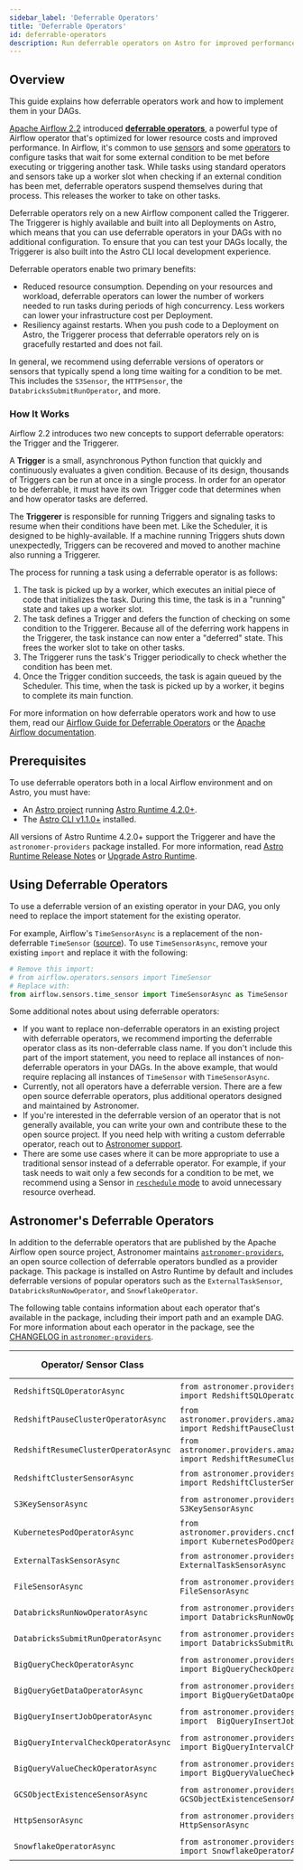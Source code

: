 ```yaml
---
sidebar_label: 'Deferrable Operators'
title: 'Deferrable Operators'
id: deferrable-operators
description: Run deferrable operators on Astro for improved performance and cost savings.
---
```


## Overview

This guide explains how deferrable operators work and how to implement them in your DAGs.

[Apache Airflow 2.2](https://airflow.apache.org/blog/airflow-2.2.0/) introduced [**deferrable operators**](https://airflow.apache.org/docs/apache-airflow/stable/concepts/deferring.html), a powerful type of Airflow operator that's optimized for lower resource costs and improved performance. In Airflow, it's common to use [sensors](https://airflow.apache.org/docs/apache-airflow/stable/concepts/sensors.html) and some [operators](https://airflow.apache.org/docs/apache-airflow/stable/concepts/operators.html) to configure tasks that wait for some external condition to be met before executing or triggering another task. While tasks using standard operators and sensors take up a worker slot when checking if an external condition has been met, deferrable operators suspend themselves during that process. This releases the worker to take on other tasks. 

Deferrable operators rely on a new Airflow component called the Triggerer. The Triggerer is highly available and built into all Deployments on Astro, which means that you can use deferrable operators in your DAGs with no additional configuration. To ensure that you can test your DAGs locally, the Triggerer is also built into the Astro CLI local development experience.

Deferrable operators enable two primary benefits:

- Reduced resource consumption. Depending on your resources and workload, deferrable operators can lower the number of workers needed to run tasks during periods of high concurrency. Less workers can lower your infrastructure cost per Deployment.
- Resiliency against restarts. When you push code to a Deployment on Astro, the Triggerer process that deferrable operators rely on is gracefully restarted and does not fail.

In general, we recommend using deferrable versions of operators or sensors that typically spend a long time waiting for a condition to be met. This includes the `S3Sensor`, the `HTTPSensor`, the `DatabricksSubmitRunOperator`, and more.

### How It Works

Airflow 2.2 introduces two new concepts to support deferrable operators: the Trigger and the Triggerer.

A **Trigger** is a small, asynchronous Python function that quickly and continuously evaluates a given condition. Because of its design, thousands of Triggers can be run at once in a single process. In order for an operator to be deferrable, it must have its own Trigger code that determines when and how operator tasks are deferred.

The **Triggerer** is responsible for running Triggers and signaling tasks to resume when their conditions have been met. Like the Scheduler, it is designed to be highly-available. If a machine running Triggers shuts down unexpectedly, Triggers can be recovered and moved to another machine also running a Triggerer.

The process for running a task using a deferrable operator is as follows:

1. The task is picked up by a worker, which executes an initial piece of code that initializes the task. During this time, the task is in a "running" state and takes up a worker slot.
2. The task defines a Trigger and defers the function of checking on some condition to the Triggerer. Because all of the deferring work happens in the Triggerer, the task instance can now enter a "deferred" state. This frees the worker slot to take on other tasks.
3. The Triggerer runs the task's Trigger periodically to check whether the condition has been met.
4. Once the Trigger condition succeeds, the task is again queued by the Scheduler. This time, when the task is picked up by a worker, it begins to complete its main function.

For more information on how deferrable operators work and how to use them, read our [Airflow Guide for Deferrable Operators](https://www.astronomer.io/guides/deferrable-operators) or the [Apache Airflow documentation](https://airflow.apache.org/docs/apache-airflow/stable/concepts/deferring.html).

## Prerequisites

To use deferrable operators both in a local Airflow environment and on Astro, you must have:

- An [Astro project](create-project.md) running [Astro Runtime 4.2.0+](runtime-release-notes.md#astro-runtime-420).
- The [Astro CLI v1.1.0+](https://docs.astronomer.io/astro/cli-release-notes#v110) installed.

All versions of Astro Runtime 4.2.0+ support the Triggerer and have the `astronomer-providers` package installed. For more information, read [Astro Runtime Release Notes](runtime-release-notes.md) or [Upgrade Astro Runtime](upgrade-runtime.md).

## Using Deferrable Operators

To use a deferrable version of an existing operator in your DAG, you only need to replace the import statement for the existing operator.

For example, Airflow's `TimeSensorAsync` is a replacement of the non-deferrable `TimeSensor` ([source](https://airflow.apache.org/docs/apache-airflow/stable/_api/airflow/sensors/time_sensor/index.html?highlight=timesensor#module-contents)). To use `TimeSensorAsync`, remove your existing `import` and replace it with the following:

```python
# Remove this import:
# from airflow.operators.sensors import TimeSensor
# Replace with:
from airflow.sensors.time_sensor import TimeSensorAsync as TimeSensor
```

Some additional notes about using deferrable operators:

- If you want to replace non-deferrable operators in an existing project with deferrable operators, we recommend importing the deferrable operator class as its non-deferrable class name. If you don't include this part of the import statement, you need to replace all instances of non-deferrable operators in your DAGs. In the above example, that would require replacing all instances of `TimeSensor` with `TimeSensorAsync`.
- Currently, not all operators have a deferrable version. There are a few open source deferrable operators, plus additional operators designed and maintained by Astronomer.
- If you're interested in the deferrable version of an operator that is not generally available, you can write your own and contribute these to the open source project. If you need help with writing a custom deferrable operator, reach out to [Astronomer support](https://support.astronomer.io).
- There are some use cases where it can be more appropriate to use a traditional sensor instead of a deferrable operator. For example, if your task needs to wait only a few seconds for a condition to be met, we recommend using a Sensor in [`reschedule` mode](https://github.com/apache/airflow/blob/1.10.2/airflow/sensors/base_sensor_operator.py#L46-L56) to avoid unnecessary resource overhead.

## Astronomer's Deferrable Operators

In addition to the deferrable operators that are published by the Apache Airflow open source project, Astronomer maintains [`astronomer-providers`](https://github.com/astronomer/astronomer-providers), an open source collection of deferrable operators bundled as a provider package. This package is installed on Astro Runtime by default and includes deferrable versions of popular operators such as the `ExternalTaskSensor`, `DatabricksRunNowOperator`, and `SnowflakeOperator`.

The following table contains information about each operator that's available in the package, including their import path and an example DAG. For more information about each operator in the package, see the [CHANGELOG in `astronomer-providers`](https://github.com/astronomer/astronomer-providers/blob/main/CHANGELOG.rst#100-2022-03-01).

| Operator/ Sensor Class     | Import Path                                                                                   | Example DAG                                                                                                                                       |
| -------------------------- | --------------------------------------------------------------------------------------------- | ------------------------------------------------------------------------------------------------------------------------------------------------- |
| `RedshiftSQLOperatorAsync` | `from astronomer.providers.amazon.aws.operators.redshift_sql import RedshiftSQLOperatorAsync` | [Example DAG](https://github.com/astronomer/astronomer-providers/blob/1.0.0/astronomer/providers/amazon/aws/example_dags/example_redshift_sql.py) |
| `RedshiftPauseClusterOperatorAsync` | `from astronomer.providers.amazon.aws.operators.redshift_cluster import RedshiftPauseClusterOperatorAsync` | [Example DAG](https://github.com/astronomer/astronomer-providers/blob/1.0.0/astronomer/providers/amazon/aws/example_dags/example_redshift_cluster_management.py) |
| `RedshiftResumeClusterOperatorAsync` | `from astronomer.providers.amazon.aws.operators.redshift_cluster import RedshiftResumeClusterOperatorAsync` | [Example DAG](https://github.com/astronomer/astronomer-providers/blob/1.0.0/astronomer/providers/amazon/aws/example_dags/example_redshift_cluster_management.py) |
| `RedshiftClusterSensorAsync` | `from astronomer.providers.amazon.aws.sensors.redshift_cluster import RedshiftClusterSensorAsync` | [Example DAG](https://github.com/astronomer/astronomer-providers/blob/1.0.0/astronomer/providers/amazon/aws/example_dags/example_redshift_cluster_management.py) |
| `S3KeySensorAsync` | `from astronomer.providers.amazon.aws.sensors.s3 import S3KeySensorAsync` | [Example DAG](https://github.com/astronomer/astronomer-providers/blob/1.0.0/astronomer/providers/amazon/aws/example_dags/example_s3.py) |
| `KubernetesPodOperatorAsync` | `from astronomer.providers.cncf.kubernetes.operators.kubernetes_pod import KubernetesPodOperatorAsync` | [Example DAG](https://github.com/astronomer/astronomer-providers/blob/1.0.0/astronomer/providers/amazon/aws/example_dags/example_s3.py) |
| `ExternalTaskSensorAsync` | `from astronomer.providers.core.sensors.external_task import ExternalTaskSensorAsync` | [Example DAG](https://github.com/astronomer/astronomer-providers/blob/1.0.0/astronomer/providers/core/example_dags/example_external_task.py) |
| `FileSensorAsync` | `from astronomer.providers.core.sensors.filesystem import FileSensorAsync` | [Example DAG](https://github.com/astronomer/astronomer-providers/blob/1.0.0/astronomer/providers/core/example_dags/example_file_sensor.py) |
| `DatabricksRunNowOperatorAsync` | `from astronomer.providers.databricks.operators.databricks import DatabricksRunNowOperatorAsync` | [Example DAG](https://github.com/astronomer/astronomer-providers/blob/1.0.0/astronomer/providers/databricks/example_dags/example_databricks.py) |
| `DatabricksSubmitRunOperatorAsync` | `from astronomer.providers.databricks.operators.databricks import DatabricksSubmitRunOperatorAsync` | [Example DAG](https://github.com/astronomer/astronomer-providers/blob/1.0.0/astronomer/providers/databricks/example_dags/example_databricks.py) |
| `BigQueryCheckOperatorAsync` | `from astronomer.providers.google.cloud.operators.bigquery import BigQueryCheckOperatorAsync` | [Example DAG](https://github.com/astronomer/astronomer-providers/blob/1.0.0/astronomer/providers/google/cloud/example_dags/example_bigquery_queries.py) |
| `BigQueryGetDataOperatorAsync` | `from astronomer.providers.google.cloud.operators.bigquery import BigQueryGetDataOperatorAsync` | [Example DAG](https://github.com/astronomer/astronomer-providers/blob/1.0.0/astronomer/providers/google/cloud/example_dags/example_bigquery_queries.py) |
| `BigQueryInsertJobOperatorAsync` | `from astronomer.providers.google.cloud.operators.bigquery import  BigQueryInsertJobOperatorAsync` | [Example DAG](https://github.com/astronomer/astronomer-providers/blob/1.0.0/astronomer/providers/google/cloud/example_dags/example_bigquery_queries.py) |
| `BigQueryIntervalCheckOperatorAsync` | `from astronomer.providers.google.cloud.operators.bigquery import BigQueryIntervalCheckOperatorAsync` | [Example DAG](https://github.com/astronomer/astronomer-providers/blob/1.0.0/astronomer/providers/google/cloud/example_dags/example_bigquery_queries.py) |
| `BigQueryValueCheckOperatorAsync` | `from astronomer.providers.google.cloud.operators.bigquery import BigQueryValueCheckOperatorAsync` | [Example DAG](https://github.com/astronomer/astronomer-providers/blob/1.0.0/astronomer/providers/google/cloud/example_dags/example_bigquery_queries.py) |
| `GCSObjectExistenceSensorAsync` | `from astronomer.providers.google.cloud.sensors.gcs import GCSObjectExistenceSensorAsync` | [Example DAG](https://github.com/astronomer/astronomer-providers/blob/1.0.0/astronomer/providers/google/cloud/example_dags/example_gcs.py) |
| `HttpSensorAsync` | `from astronomer.providers.http.sensors.http import HttpSensorAsync` | [Example DAG](https://github.com/astronomer/astronomer-providers/blob/1.0.0/astronomer/providers/http/example_dags/example_http.py) |
| `SnowflakeOperatorAsync` | `from astronomer.providers.snowflake.operators.snowflake import SnowflakeOperatorAsync` | [Example DAG](https://github.com/astronomer/astronomer-providers/blob/1.0.0/astronomer/providers/snowflake/example_dags/example_snowflake.py) |